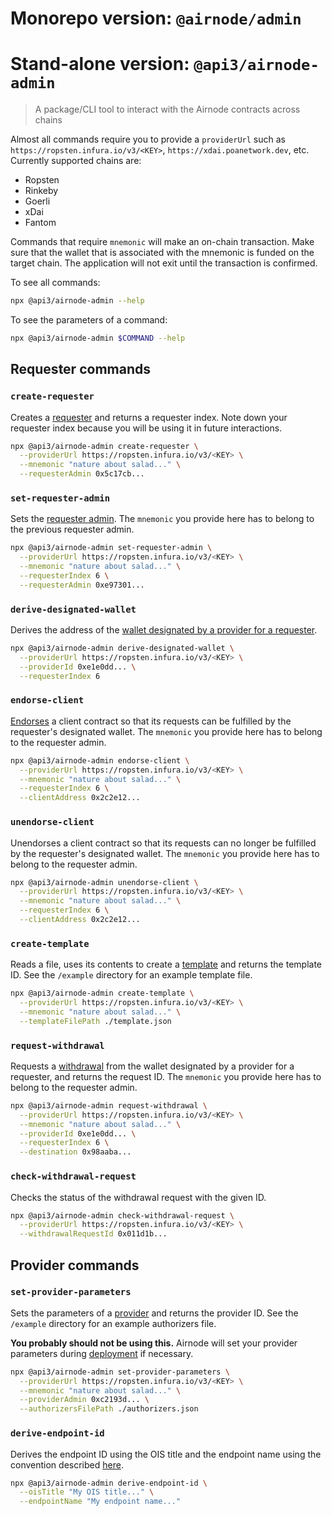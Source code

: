 # Monorepo version: `@airnode/admin`
# Stand-alone version: `@api3/airnode-admin`

> A package/CLI tool to interact with the Airnode contracts across chains

Almost all commands require you to provide a `providerUrl` such as `https://ropsten.infura.io/v3/<KEY>`, `https://xdai.poanetwork.dev`, etc.
Currently supported chains are:
- Ropsten
- Rinkeby
- Goerli
- xDai
- Fantom

Commands that require `mnemonic` will make an on-chain transaction.
Make sure that the wallet that is associated with the mnemonic is funded on the target chain.
The application will not exit until the transaction is confirmed.

To see all commands:
```sh
npx @api3/airnode-admin --help
```
To see the parameters of a command:
```sh
npx @api3/airnode-admin $COMMAND --help
```

## Requester commands

### `create-requester`

Creates a [requester](https://github.com/api3dao/api3-docs/blob/master/request-response-protocol/requester.md) and returns a requester index.
Note down your requester index because you will be using it in future interactions.

```sh
npx @api3/airnode-admin create-requester \
  --providerUrl https://ropsten.infura.io/v3/<KEY> \
  --mnemonic "nature about salad..." \
  --requesterAdmin 0x5c17cb...
```

### `set-requester-admin`

Sets the [requester admin](https://github.com/api3dao/api3-docs/blob/master/request-response-protocol/requester.md#requesteradmin).
The `mnemonic` you provide here has to belong to the previous requester admin.

```sh
npx @api3/airnode-admin set-requester-admin \
  --providerUrl https://ropsten.infura.io/v3/<KEY> \
  --mnemonic "nature about salad..." \
  --requesterIndex 6 \
  --requesterAdmin 0xe97301...
```

### `derive-designated-wallet`

Derives the address of the [wallet designated by a provider for a requester](https://github.com/api3dao/api3-docs/blob/master/request-response-protocol/designated-wallet.md).

```sh
npx @api3/airnode-admin derive-designated-wallet \
  --providerUrl https://ropsten.infura.io/v3/<KEY> \
  --providerId 0xe1e0dd... \
  --requesterIndex 6
```

### `endorse-client`

[Endorses](https://github.com/api3dao/api3-docs/blob/master/request-response-protocol/endorsement.md) a client contract so that its requests can be fulfilled by the requester's designated wallet.
The `mnemonic` you provide here has to belong to the requester admin.

```sh
npx @api3/airnode-admin endorse-client \
  --providerUrl https://ropsten.infura.io/v3/<KEY> \
  --mnemonic "nature about salad..." \
  --requesterIndex 6 \
  --clientAddress 0x2c2e12...
```

### `unendorse-client`

Unendorses a client contract so that its requests can no longer be fulfilled by the requester's designated wallet.
The `mnemonic` you provide here has to belong to the requester admin.

```sh
npx @api3/airnode-admin unendorse-client \
  --providerUrl https://ropsten.infura.io/v3/<KEY> \
  --mnemonic "nature about salad..." \
  --requesterIndex 6 \
  --clientAddress 0x2c2e12...
```

### `create-template`

Reads a file, uses its contents to create a [template](https://github.com/api3dao/api3-docs/blob/master/request-response-protocol/template.md) and returns the template ID.
See the `/example` directory for an example template file.

```sh
npx @api3/airnode-admin create-template \
  --providerUrl https://ropsten.infura.io/v3/<KEY> \
  --mnemonic "nature about salad..." \
  --templateFilePath ./template.json
```

### `request-withdrawal`

Requests a [withdrawal](https://github.com/api3dao/api3-docs/blob/master/request-response-protocol/designated-wallet.md#withdrawals) from the wallet designated by a provider for a requester, and returns the request ID.
The `mnemonic` you provide here has to belong to the requester admin.

```sh
npx @api3/airnode-admin request-withdrawal \
  --providerUrl https://ropsten.infura.io/v3/<KEY> \
  --mnemonic "nature about salad..." \
  --providerId 0xe1e0dd... \
  --requesterIndex 6 \
  --destination 0x98aaba...
```

### `check-withdrawal-request`

Checks the status of the withdrawal request with the given ID.

```sh
npx @api3/airnode-admin check-withdrawal-request \
  --providerUrl https://ropsten.infura.io/v3/<KEY> \
  --withdrawalRequestId 0x011d1b...
```

## Provider commands

### `set-provider-parameters`

Sets the parameters of a [provider](https://github.com/api3dao/api3-docs/blob/master/request-response-protocol/provider.md) and returns the provider ID.
See the `/example` directory for an example authorizers file.

**You probably should not be using this.**
Airnode will set your provider parameters during [deployment](https://github.com/api3dao/api3-docs/blob/master/provider-guides/deploying-airnode.md) if necessary.

```sh
npx @api3/airnode-admin set-provider-parameters \
  --providerUrl https://ropsten.infura.io/v3/<KEY> \
  --mnemonic "nature about salad..." \
  --providerAdmin 0xc2193d... \
  --authorizersFilePath ./authorizers.json
```

### `derive-endpoint-id`

Derives the endpoint ID using the OIS title and the endpoint name using the convention described [here](https://github.com/api3dao/api3-docs/blob/master/provider-guides/configuring-airnode.md#triggers).

```sh
npx @api3/airnode-admin derive-endpoint-id \
  --oisTitle "My OIS title..." \
  --endpointName "My endpoint name..."
```
